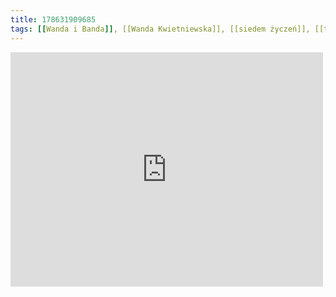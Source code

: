 ```yaml
---
title: 178631909685
tags: [[Wanda i Banda]], [[Wanda Kwietniewska]], [[siedem życzeń]], [[tvp]]
---
```

<iframe allow="accelerometer; autoplay; clipboard-write; encrypted-media; gyroscope; picture-in-picture" allowfullscreen="" frameborder="0" height="375" id="youtube_iframe" src="https://www.youtube.com/embed/RegZhMzTc9E?feature=oembed&amp;enablejsapi=1&amp;origin=https://safe.txmblr.com&amp;wmode=opaque" width="500"></iframe>